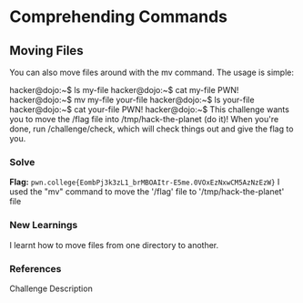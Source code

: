 # Comprehending Commands

## Moving Files
You can also move files around with the mv command. The usage is simple:

hacker@dojo:~$ ls
my-file
hacker@dojo:~$ cat my-file
PWN!
hacker@dojo:~$ mv my-file your-file
hacker@dojo:~$ ls
your-file
hacker@dojo:~$ cat your-file
PWN!
hacker@dojo:~$
This challenge wants you to move the /flag file into /tmp/hack-the-planet (do it)! When you're done, run /challenge/check, which will check things out and give the flag to you.

### Solve
**Flag:** `pwn.college{EombPj3k3zL1_brMBOAItr-E5me.0VOxEzNxwCM5AzNzEzW}`
I used the "mv" command to move the '/flag' file to '/tmp/hack-the-planet' file

### New Learnings
I learnt how to move files from one directory to another.

### References 
Challenge Description
